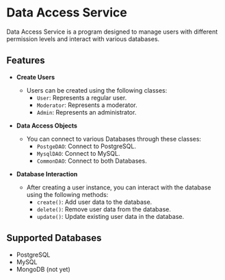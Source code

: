 # Data Access Service

Data Access Service is a program designed to manage users with different permission levels and interact with various databases.

## Features

- **Create Users**
  - Users can be created using the following classes:
    - `User`: Represents a regular user.
    - `Moderator`: Represents a moderator.
    - `Admin`: Represents an administrator.
   
- **Data Access Objects**
  - You can connect to various Databases through these classes:
    - `PostgeDAO`: Connect to PostgreSQL.
    - `MysqlDAO`: Connect to MySQL.
    - `CommonDAO`: Connect to both Databases.
    
- **Database Interaction**
  - After creating a user instance, you can interact with the database using the following methods:
    - `create()`: Add user data to the database.
    - `delete()`: Remove user data from the database.
    - `update()`: Update existing user data in the database.

## Supported Databases

- PostgreSQL
- MySQL
- MongoDB (not yet)
